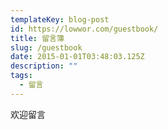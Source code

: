 ```yaml
---
templateKey: blog-post
id: https://lowwor.com/guestbook/
title: 留言簿
slug: /guestbook
date: 2015-01-01T03:48:03.125Z
description: ""
tags:
  - 留言
---
```


欢迎留言
